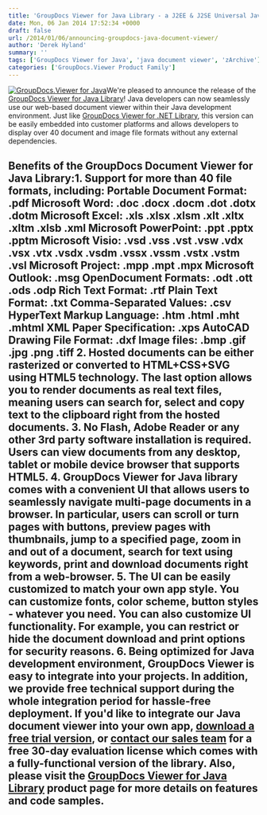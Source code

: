 ```yaml
---
title: 'GroupDocs Viewer for Java Library - a J2EE & J2SE Universal Java Document Viewer'
date: Mon, 06 Jan 2014 17:52:34 +0000
draft: false
url: /2014/01/06/announcing-groupdocs-java-document-viewer/
author: 'Derek Hyland'
summary: ''
tags: ['GroupDocs Viewer for Java', 'java document viewer', 'zArchive']
categories: ['GroupDocs.Viewer Product Family']
---
```


[![GroupDocs.Viewer for Java](https://blog.groupdocs.com/wp-content/uploads/sites/4/2014/06/GD_VWR_JavaIcon_1141.png)](http://groupdocs.com/java/document-viewer-library)We're pleased to announce the release of the [GroupDocs Viewer for Java Library](http://groupdocs.com/java/document-viewer-library "HTML5 Document Viewer Control for Java")! Java developers can now seamlessly use our web-based document viewer within their Java development environment. Just like [GroupDocs Viewer for .NET Library](http://groupdocs.com/dot-net/document-viewer-library "Document Viewer Control for ASP.NET"), this version can be easily embedded into customer platforms and allows developers to display over 40 document and image file formats without any external dependencies.

## Benefits of the GroupDocs Document Viewer for Java Library:1\. Support for **more than 40 file formats**, including: **Portable Document Format:** .pdf **Microsoft Word:** .doc .docx .docm .dot .dotx .dotm **Microsoft Excel:** .xls .xlsx .xlsm .xlt .xltx .xltm .xlsb .xml **Microsoft PowerPoint:** .ppt .pptx .pptm **Microsoft Visio:** .vsd .vss .vst .vsw .vdx .vsx .vtx .vsdx .vsdm .vssx .vssm .vstx .vstm .vsl **Microsoft Project:** .mpp .mpt .mpx **Microsoft Outlook:** .msg **OpenDocument Formats:** .odt .ott .ods .odp **Rich Text Format:** .rtf **Plain Text Format:** .txt **Comma-Separated Values:** .csv **HyperText Markup Language:** .htm .html .mht .mhtml **XML Paper Specification:** .xps **AutoCAD Drawing File Format:** .dxf **Image files:** .bmp .gif .jpg .png .tiff 2. Hosted documents can be either rasterized or converted to HTML+CSS+SVG using HTML5 technology. The last option allows you to render documents as real text files, meaning users can search for, select and copy text to the clipboard right from the hosted documents. 3. No Flash, Adobe Reader or any other 3rd party software installation is required. Users can view documents from any desktop, tablet or mobile device browser that supports HTML5. 4. GroupDocs Viewer for Java library comes with a convenient UI that allows users to seamlessly navigate multi-page documents in a browser. In particular, users can scroll or turn pages with buttons, preview pages with thumbnails, jump to a specified page, zoom in and out of a document, search for text using keywords, print and download documents right from a web-browser. 5. The UI can be easily customized to match your own app style. You can customize fonts, color scheme, button styles - whatever you need. You can also customize UI functionality. For example, you can restrict or hide the document download and print options for security reasons. 6. Being optimized for Java development environment, GroupDocs Viewer is easy to integrate into your projects. In addition, we provide free technical support during the whole integration period for hassle-free deployment. If you'd like to integrate our Java document viewer into your own app, [download a free trial version](http://groupdocs.com/Community/getting-started/java/document-viewer-java-library.aspx), or [contact our sales team](http://groupdocs.com/corporate/contact-us) for a free 30-day evaluation license which comes with a fully-functional version of the library. Also, please visit the [GroupDocs Viewer for Java Library](http://groupdocs.com/java/document-viewer-library) product page for more details on features and code samples.





